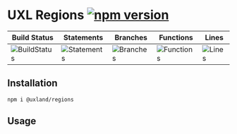 # UXL Regions [![npm version](https://badge.fury.io/js/%40uxland%2Fregions.svg)](https://badge.fury.io/js/%40uxland%2Fregions)

| Build Status                                    | Statements                                    | Branches                                  | Functions                                   | Lines                               |
| ----------------------------------------------- | --------------------------------------------- | ----------------------------------------- | ------------------------------------------- | ----------------------------------- |
| ![BuildStatus](#buildstatus# 'Building Status') | ![Statements](#statements# 'Make me better!') | ![Branches](#branches# 'Make me better!') | ![Functions](#functions# 'Make me better!') | ![Lines](#lines# 'Make me better!') |

## Installation

`npm i @uxland/regions`

## Usage
